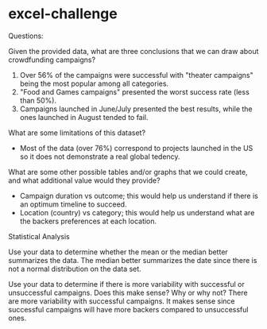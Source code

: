 # excel-challenge

Questions:

Given the provided data, what are three conclusions that we can draw about crowdfunding campaigns?

1) Over 56% of the campaigns were successful with "theater campaigns" being the most popular among all categories.   
2) "Food and Games campaigns" presented the worst success rate (less than 50%). 
3) Campaigns launched in June/July presented the best results, while the ones launched in August tended to fail.    

What are some limitations of this dataset?
- Most of the data (over 76%) correspond to projects launched in the US so it does not demonstrate a real global tedency. 

What are some other possible tables and/or graphs that we could create, and what additional value would they provide?
- Campaign duration vs outcome; this would help us understand if there is an optimum timeline to succeed. 
- Location (country) vs category; this would help us understand what are the backers preferences at each location.  

Statistical Analysis

Use your data to determine whether the mean or the median better summarizes the data.
The median better summarizes the date since there is not a normal distribution on the data set.  

Use your data to determine if there is more variability with successful or unsuccessful campaigns. Does this make sense? Why or why not?
There are more variability with successful campaigns. It makes sense since successful campaigns will have more backers compared to unsuccessful ones.   
